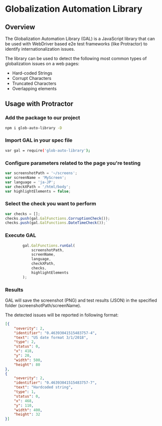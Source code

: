 # Globalization Automation Library

## Overview

The Globalization Automation Library (GAL) is a JavaScript library that can be used with WebDriver based e2e test frameworks (like Protractor) to identify internationalization issues.

The library can be used to detect the following most common types of globalization issues on a web pages:

* Hard-coded Strings
* Corrupt Characters
* Truncated Characters
* Overlapping elements

## Usage with Protractor

### Add the package to our project

```bash
npm i glob-auto-library -D
```

### Import GAL in your spec file

```bash
var gal = require('glob-auto-library');
```

### Configure parameters related to the page you're testing

```javascript
var screenshotPath = '~/screens';
var screenName = 'MyScreen';
var language = 'ja-JP';
var checkXPath = '/html/body';
var highlightElements = false;
```

### Select the check you want to perform

```javascript
var checks = [];
checks.push(gal.GalFunctions.CorruptionCheck());
checks.push(gal.GalFunctions.DateTimeCheck());`
```

### Execute GAL

```javascript
        gal.GalFunctions.runGal(
            screenshotPath,
            screenName,
            language,
            checkXPath,
            checks,
            highlightElements
        );
```

### Results

GAL will save the screenshot (PNG) and test results (JSON) in the specified folder (screenshotPath/screenName).

The detected issues will be reported in following format:

```json
[{
	"severity": 2,
	"identifier": "0.46393041515483757-4",
	"text": "US date format 3/1/2018",
	"type": 2,
	"status": 0,
	"x": 418,
	"y": 20,
	"width": 500,
	"height": 80
},
{
	"severity": 2,
	"identifier": "0.46393041515483757-7",
	"text": "Hardcoded string",
	"type": 1,
	"status": 0,
	"x": 468,
	"y": 110,
	"width": 400,
	"height": 32
}]
```